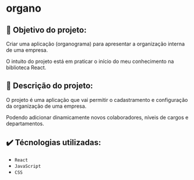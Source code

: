 # organo

## :dart: Objetivo do projeto:

Criar uma aplicação (organograma) para apresentar a organização interna de uma empresa.

O intuito do projeto está em praticar o início do meu conhecimento na biblioteca React.

## :receipt: Descrição do projeto:

O projeto é uma aplicação que vai permitir o cadastramento e configuração da organização de uma empresa.

Podendo adicionar dinamicamente novos colaboradores, níveis de cargos e departamentos.

## :heavy_check_mark: Técnologias utilizadas:

- `React`
- `JavaScript`
- `CSS`